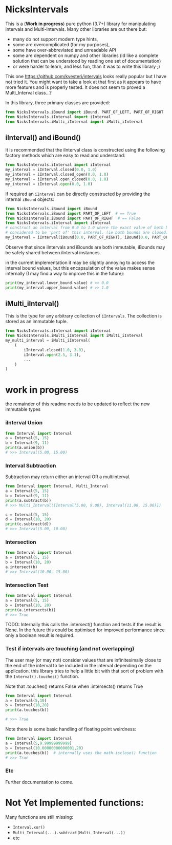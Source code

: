 # NicksIntervals

This is a (**Work in progress**) pure python (3.7+) library for manipulating Intervals and Multi-Intervals.
Many other libraries are out there but:
 - many do not support modern type hints,
 - some are overcomplicated (for my purposes),
 - some have over-abbreviated and unreadable API
 - some are dependent on numpy and other libraries
 (id like a complete solution that can be understood by reading one set of documentation)
 - or were harder to learn, and less fun, than it was to write this library ;)

This one  https://github.com/kvesteri/intervals looks really popular but I have not tried it. You might want to take a look at that first as it appears to have more features and is properly tested.
It does not seem to proved a Multi_Interval class...?


In this library, three primary classes are provided:
```python
from NicksIntervals.iBound import iBound, PART_OF_LEFT, PART_OF_RIGHT
from NicksIntervals.iInterval import iInterval
from NicksIntervals.iMulti_iInterval import iMulti_iInterval
```

## iInterval() and iBound()

It is recommended that the iInterval class is constructed using the
following factory methods which are easy to read and understand:
```python
from NicksIntervals.iInterval import iInterval
my_interval = iInterval.closed(0.0, 1.0)
my_interval = iInterval.closed_open(0.0, 1.0)
my_interval = iInterval.open_closed(0.0, 1.0)
my_interval = iInterval.open(0.0, 1.0)
```

If required an `iInterval` can be directly constructed by providing the internal `iBound` objects:
```python
from NicksIntervals.iBound import iBound
from NicksIntervals.iBound import PART_OF_LEFT  # == True
from NicksIntervals.iBound import PART_OF_RIGHT  # == False
from NicksIntervals.iInterval import iInterval
# construct an interval from 0.0 to 1.0 where the exact value of both bounds are
# considered to be 'part of' this interval. (ie both bounds are closed)
my_interval = iInterval(iBound(0.0, PART_OF_RIGHT), iBound(0.0, PART_OF_LEFT))
```
Observe that since iIntervals and iBounds are both immutable, iBounds may be safely shared between iInterval instances.

in the current implementation it may be slightly annoying to access the interval bound values,
but this encapsulation of the value makes sense internally (I may find a way to improve this in the future): 
```python
print(my_interval.lower_bound.value) # >> 0.0
print(my_interval.upper_bound.value) # >> 1.0
```
## iMulti_iInterval()
This is the type for any arbitrary collection of `iIntervals`.
The collection is stored as an immutable tuple.
```python
from NicksIntervals.iInterval import iInterval
from NicksIntervals.iMulti_iInterval import iMulti_iInterval
my_multi_interval = iMulti_iInterval(
    (
        iInterval.closed(1.0, 3.0),
        iInterval.open(2.5, 3.1),
        ...
    )
)
```
# work in progress
the remainder of this readme needs to be updated to reflect the new immutable types

### iInterval Union
```python
from Interval import Interval
a = Interval(5, 15)
b = Interval(9, 11)
print(a.union(b))
# >>> Interval(5.00, 15.00)
```

### Interval Subtraction
Subtraction may return either an interval OR a multiinterval.
```python
from Interval import Interval, Multi_Interval
a = Interval(5, 15)
b = Interval(9, 11)
print(a.subtract(b))
# >>> Multi_Interval([Interval(5.00, 9.00), Interval(11.00, 15.00)])

c = Interval(5, 15)
d = Interval(10, 20)
print(c.subtract(d))
# >>> Interval(5.00, 10.00)
```

### Intersection
```python
from Interval import Interval
a = Interval(5, 15)
b = Interval(10, 20)
a.intersect(b)
# >>> Interval(10.00, 15.00)
```

### Intersection Test
```python
from Interval import Interval
a = Interval(5, 15)
b = Interval(10, 20)
print(a.intersects(b))
# >>> True
```
TODO: Internally this calls the .intersect() function and tests if the result is None.
In the future this could be optimised for improved performance since only a boolean result is required.

### Test if intervals are touching (and not overlapping)
The user may (or may not) consider values that are infinitesimally close to the end
of the interval to be included in the interval depending on the application.
this library tries to help a little bit with that sort of problem with the `Interval().touches()` function.

Note that .touches() returns False when .intersects() returns True
```python
from Interval import Interval
a = Interval(5,10)
b = Interval(10,20)
print(a.touches(b))

# >>> True
```
Note there is some basic handling of floating point weirdness:
```python
from Interval import Interval
a = Interval(5,9.99999999999)
b = Interval(10.00000000000001,20)
print(a.touches(b))  # internally uses the math.isclose() function
# >>> True
```

### Etc
Further documentation to come.

# Not Yet Implemented functions:
Many functions are still missing:
 - `Interval.xor()`
 - `Multi_Interval(...).subtract(Multi_Interval(...))`
 - etc
 
 
